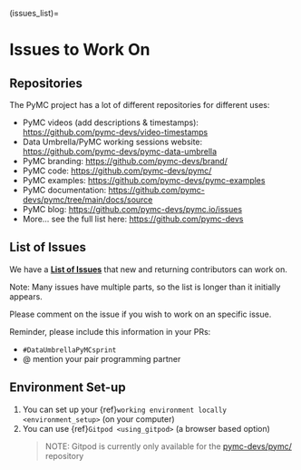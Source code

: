 (issues_list)=
# Issues to Work On

## Repositories

The PyMC project has a lot of different repositories for different uses:
- PyMC videos (add descriptions & timestamps): https://github.com/pymc-devs/video-timestamps
- Data Umbrella/PyMC working sessions website: https://github.com/pymc-devs/pymc-data-umbrella
- PyMC branding: https://github.com/pymc-devs/brand/
- PyMC code: https://github.com/pymc-devs/pymc/
- PyMC examples: https://github.com/pymc-devs/pymc-examples
- PyMC documentation: https://github.com/pymc-devs/pymc/tree/main/docs/source
- PyMC blog: https://github.com/pymc-devs/pymc.io/issues
- More... see the full list here: https://github.com/pymc-devs

## List of Issues

We have a [**List of Issues**](https://hackmd.io/bptOCow6Ql6o2K9Brq5lkw?both) that new and returning contributors can work on.

Note: Many issues have multiple parts, so the list is longer than it initially appears.

Please comment on the issue if you wish to work on an specific issue.

Reminder, please include this information in your PRs:
- `#DataUmbrellaPyMCsprint`
- @ mention your pair programming partner

## Environment Set-up

1. You can set up your {ref}`working environment locally <environment_setup>` (on your computer)
1. You can use {ref}`Gitpod <using_gitpod>` (a browser based option)
    >NOTE: Gitpod is currently only available for the [pymc-devs/pymc/](https://github.com/pymc-devs/pymc/) repository
